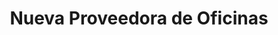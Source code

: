 ---
title: "Nueva Proveedora de Oficinas"
url: /san-luis-rio-colorado/nueva-proveedora-de-oficinas/
shop: material de oficina
---